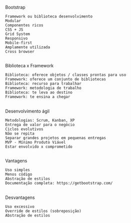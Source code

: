 Bootstrap

    Framework ou biblioteca desenvolvimento
    Modular
    Componentes ricos
    CSS + JS
    Grid System
    Responsivo
    Mobile-first
    Amplamente utilizada
    Cross browser
##
Biblioteca x Framework

    Biblioteca: oferece objetos / classes prontas para uso
    Framework: oferece um conjunto de bibliotecas
    Biblioteca: recurso para trabalhar
    Framework: metodologia de trabalho
    Biblioteca: te leva ao destino
    Framework: te ensina a chegar
##
Desenvolvimento ágil

    Metodologias: Scrum, Kanban, XP
    Entrega de valor para o negócio
    Ciclos evolutivos
    Não se repita
    Separar grandes projetos em pequenas entregas
    MVP - Mínimo Produto Viável
    Estar envolvido x comprometido
##
Vantagens

    Uso simples
    Menos código
    Abstração de estilos
    Documentação completa: https://getbootstrap.com/
##
Desvantagens

    Uso excessivo
    Override de estilos (sobreposição)
    Abstração de estilos
